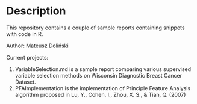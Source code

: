 # Description
This repository contains a couple of sample reports containing snippets with code in R. 

Author: Mateusz Doliński

Current projects: 
1.  VariableSelection.md is a sample report comparing various supervised variable selection methods on Wisconsin Diagnostic Breast Cancer Dataset.
2. PFAImplementation is the implementation of Principle Feature Analysis algorithm proposed in Lu, Y., Cohen, I., Zhou, X. S., & Tian, Q. (2007)
